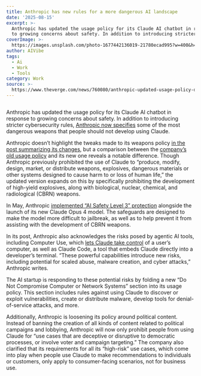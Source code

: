 ```yaml
---
title: Anthropic has new rules for a more dangerous AI landscape
date: '2025-08-15'
excerpt: >-
  Anthropic has updated the usage policy for its Claude AI chatbot in response
  to growing concerns about safety. In addition to introducing stricter cyb...
coverImage: >-
  https://images.unsplash.com/photo-1677442136019-21780ecad995?w=400&h=200&fit=crop&auto=format
author: AIVibe
tags:
  - Ai
  - Work
  - Tools
category: Work
source: >-
  https://www.theverge.com/news/760080/anthropic-updated-usage-policy-dangerous-ai-landscape
---
```


											

						
<figure>

<img alt="" data-caption="" data-portal-copyright="" data-has-syndication-rights="1" src="https://platform.theverge.com/wp-content/uploads/sites/2/2025/04/STK269_ANTHROPIC_C.jpg?quality=90&#038;strip=all&#038;crop=0,0,100,100" />
	<figcaption>
		</figcaption>
</figure>
<p class="has-text-align-none">Anthropic has updated the usage policy for its Claude AI chatbot in response to growing concerns about safety. In addition to introducing stricter cybersecurity rules, <a href="https://www.anthropic.com/legal/aup">Anthropic now specifies</a> some of the most dangerous weapons that people should not develop using Claude.</p>

<p class="has-text-align-none">Anthropic doesn’t highlight the tweaks made to its weapons policy <a href="https://www.anthropic.com/news/usage-policy-update">in the post summarizing its changes</a>, but a comparison between the <a href="https://www.anthropic.com/legal/archive/7197103a-5e27-4ee4-93b1-f2d4c39ba1e7">company’s old usage policy</a> and its new one reveals a notable difference. Though Anthropic previously prohibited the use of Claude to “produce, modify, design, market, or distribute weapons, explosives, dangerous materials or other systems designed to cause harm to or loss of human life,” the updated version expands on this by specifically prohibiting the development of high-yield explosives, along with biological, nuclear, chemical, and radiological (CBRN) weapons.</p>

<p class="has-text-align-none">In May, Anthropic <a href="https://www.anthropic.com/news/activating-asl3-protections">implemented “AI Safety Level 3” protection</a> alongside the launch of its new Claude Opus 4 model. The safeguards are designed to make the model more difficult to jailbreak, as well as to help prevent it from assisting with the development of CBRN weapons.&nbsp;</p>

<p class="has-text-align-none">In its post, Anthropic also acknowledges the risks posed by agentic AI tools, including Computer Use, which <a href="https://www.theverge.com/2024/10/22/24276822/anthopic-claude-3-5-sonnet-computer-use-ai">lets Claude take control</a> of a user’s computer, as well as Claude Code, a tool that embeds Claude directly into a developer’s terminal. “These powerful capabilities introduce new risks, including potential for scaled abuse, malware creation, and cyber attacks,” Anthropic writes.</p>

<p class="has-text-align-none">The AI startup is responding to these potential risks by folding a new “Do Not Compromise Computer or Network Systems” section into its usage policy. This section includes rules against using Claude to discover or exploit vulnerabilities, create or distribute malware, develop tools for denial-of-service attacks, and more.</p>

<p class="has-text-align-none">Additionally, Anthropic is loosening its policy around political content. Instead of banning the creation of all kinds of content related to political campaigns and lobbying, Anthropic will now only prohibit people from using Claude for “use cases that are deceptive or disruptive to democratic processes, or involve voter and campaign targeting.” The company also clarified that its requirements for all its “high-risk” use cases, which come into play when people use Claude to make recommendations to individuals or customers, only apply to consumer-facing scenarios, not for business use.</p>
						
									
